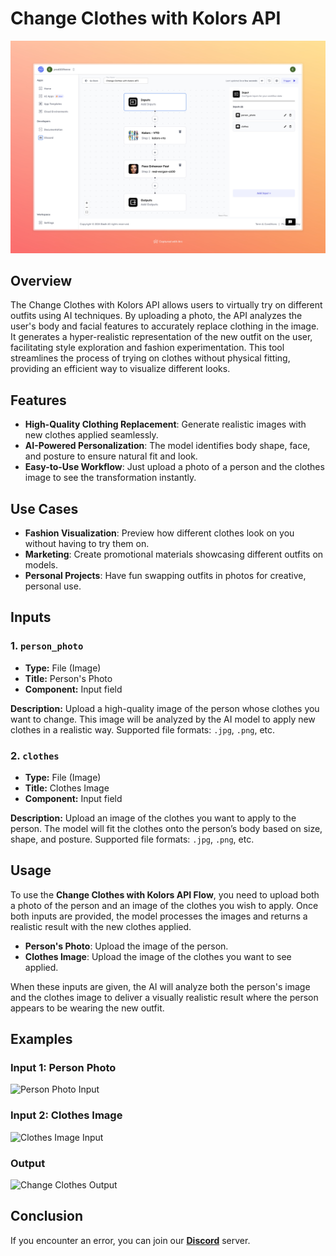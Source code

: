 # Change Clothes with Kolors API


<img src="images/change-clothes-kolors-api-full.jpeg" alt="Change Clothes with Kolors API Flow"/>

## Overview

The Change Clothes with Kolors API allows users to virtually try on different outfits using AI techniques. By uploading a photo, the API analyzes the user's body and facial features to accurately replace clothing in the image. It generates a hyper-realistic representation of the new outfit on the user, facilitating style exploration and fashion experimentation. This tool streamlines the process of trying on clothes without physical fitting, providing an efficient way to visualize different looks.

## Features
- **High-Quality Clothing Replacement**: Generate realistic images with new clothes applied seamlessly.
- **AI-Powered Personalization**: The model identifies body shape, face, and posture to ensure natural fit and look.
- **Easy-to-Use Workflow**: Just upload a photo of a person and the clothes image to see the transformation instantly.

## Use Cases
- **Fashion Visualization**: Preview how different clothes look on you without having to try them on.
- **Marketing**: Create promotional materials showcasing different outfits on models.
- **Personal Projects**: Have fun swapping outfits in photos for creative, personal use.



## Inputs

### 1. `person_photo`
- **Type:** File (Image)
- **Title:** Person's Photo
- **Component:** Input field

**Description:** Upload a high-quality image of the person whose clothes you want to change. This image will be analyzed by the AI model to apply new clothes in a realistic way. Supported file formats: `.jpg`, `.png`, etc.

### 2. `clothes`
- **Type:** File (Image)
- **Title:** Clothes Image
- **Component:** Input field

**Description:** Upload an image of the clothes you want to apply to the person. The model will fit the clothes onto the person’s body based on size, shape, and posture. Supported file formats: `.jpg`, `.png`, etc.

## Usage

To use the **Change Clothes with Kolors API Flow**, you need to upload both a photo of the person and an image of the clothes you wish to apply. Once both inputs are provided, the model processes the images and returns a realistic result with the new clothes applied.

- **Person's Photo**: Upload the image of the person.
- **Clothes Image**: Upload the image of the clothes you want to see applied.

When these inputs are given, the AI will analyze both the person's image and the clothes image to deliver a visually realistic result where the person appears to be wearing the new outfit.

## Examples

### Input 1: Person Photo
<img src="https://storage.googleapis.com/magicpoint/models/women.png" alt="Person Photo Input" width="300">

### Input 2: Clothes Image
<img src="https://storage.googleapis.com/magicpoint/global_inputs/03_upper.jpg" alt="Clothes Image Input" width="300">

### Output
<img src="https://storage.googleapis.com/magicpoint/github-outputs/change-clothes-kolors-github-output.webp" alt="Change Clothes Output" width="300">

## Conclusion

If you encounter an error, you can join our <b><a href="https://discord.com/invite/yzZD4ZxBPt" target="_blank">Discord</a></b> server.

